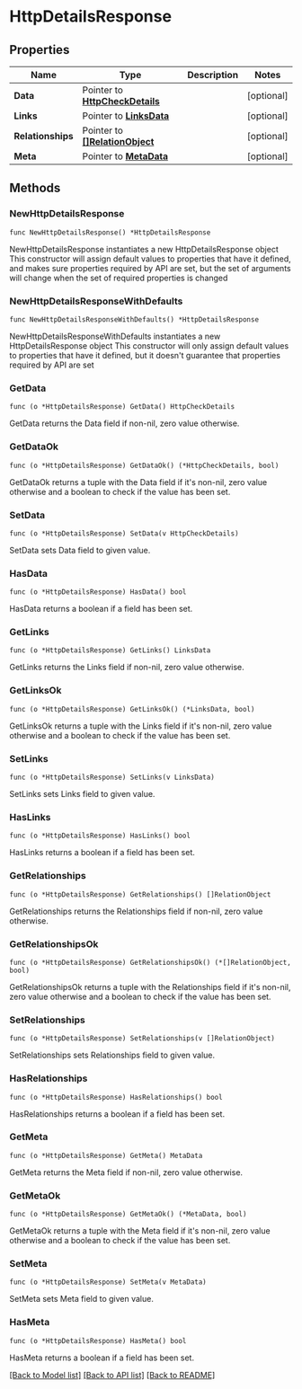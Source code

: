 # HttpDetailsResponse

## Properties

Name | Type | Description | Notes
------------ | ------------- | ------------- | -------------
**Data** | Pointer to [**HttpCheckDetails**](HttpCheckDetails.md) |  | [optional] 
**Links** | Pointer to [**LinksData**](LinksData.md) |  | [optional] 
**Relationships** | Pointer to [**[]RelationObject**](RelationObject.md) |  | [optional] 
**Meta** | Pointer to [**MetaData**](MetaData.md) |  | [optional] 

## Methods

### NewHttpDetailsResponse

`func NewHttpDetailsResponse() *HttpDetailsResponse`

NewHttpDetailsResponse instantiates a new HttpDetailsResponse object
This constructor will assign default values to properties that have it defined,
and makes sure properties required by API are set, but the set of arguments
will change when the set of required properties is changed

### NewHttpDetailsResponseWithDefaults

`func NewHttpDetailsResponseWithDefaults() *HttpDetailsResponse`

NewHttpDetailsResponseWithDefaults instantiates a new HttpDetailsResponse object
This constructor will only assign default values to properties that have it defined,
but it doesn't guarantee that properties required by API are set

### GetData

`func (o *HttpDetailsResponse) GetData() HttpCheckDetails`

GetData returns the Data field if non-nil, zero value otherwise.

### GetDataOk

`func (o *HttpDetailsResponse) GetDataOk() (*HttpCheckDetails, bool)`

GetDataOk returns a tuple with the Data field if it's non-nil, zero value otherwise
and a boolean to check if the value has been set.

### SetData

`func (o *HttpDetailsResponse) SetData(v HttpCheckDetails)`

SetData sets Data field to given value.

### HasData

`func (o *HttpDetailsResponse) HasData() bool`

HasData returns a boolean if a field has been set.

### GetLinks

`func (o *HttpDetailsResponse) GetLinks() LinksData`

GetLinks returns the Links field if non-nil, zero value otherwise.

### GetLinksOk

`func (o *HttpDetailsResponse) GetLinksOk() (*LinksData, bool)`

GetLinksOk returns a tuple with the Links field if it's non-nil, zero value otherwise
and a boolean to check if the value has been set.

### SetLinks

`func (o *HttpDetailsResponse) SetLinks(v LinksData)`

SetLinks sets Links field to given value.

### HasLinks

`func (o *HttpDetailsResponse) HasLinks() bool`

HasLinks returns a boolean if a field has been set.

### GetRelationships

`func (o *HttpDetailsResponse) GetRelationships() []RelationObject`

GetRelationships returns the Relationships field if non-nil, zero value otherwise.

### GetRelationshipsOk

`func (o *HttpDetailsResponse) GetRelationshipsOk() (*[]RelationObject, bool)`

GetRelationshipsOk returns a tuple with the Relationships field if it's non-nil, zero value otherwise
and a boolean to check if the value has been set.

### SetRelationships

`func (o *HttpDetailsResponse) SetRelationships(v []RelationObject)`

SetRelationships sets Relationships field to given value.

### HasRelationships

`func (o *HttpDetailsResponse) HasRelationships() bool`

HasRelationships returns a boolean if a field has been set.

### GetMeta

`func (o *HttpDetailsResponse) GetMeta() MetaData`

GetMeta returns the Meta field if non-nil, zero value otherwise.

### GetMetaOk

`func (o *HttpDetailsResponse) GetMetaOk() (*MetaData, bool)`

GetMetaOk returns a tuple with the Meta field if it's non-nil, zero value otherwise
and a boolean to check if the value has been set.

### SetMeta

`func (o *HttpDetailsResponse) SetMeta(v MetaData)`

SetMeta sets Meta field to given value.

### HasMeta

`func (o *HttpDetailsResponse) HasMeta() bool`

HasMeta returns a boolean if a field has been set.


[[Back to Model list]](../README.md#documentation-for-models) [[Back to API list]](../README.md#documentation-for-api-endpoints) [[Back to README]](../README.md)


